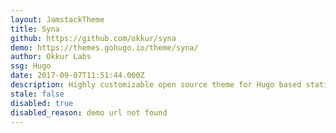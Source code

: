 ```yaml
---
layout: JamstackTheme
title: Syna
github: https://github.com/okkur/syna
demo: https://themes.gohugo.io/theme/syna/
author: Okkur Labs
ssg: Hugo
date: 2017-09-07T11:51:44.000Z
description: Highly customizable open source theme for Hugo based static websites
stale: false
disabled: true
disabled_reason: demo url not found
---
```

